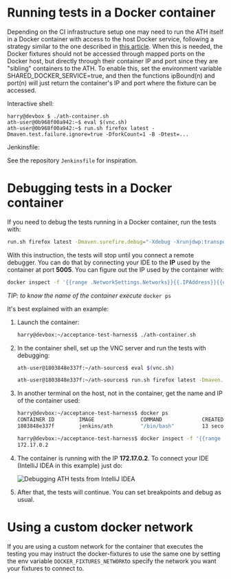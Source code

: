 # Running tests in a Docker container

Depending on the CI infrastructure setup one may need to run the ATH itself in a Docker container with access to the host Docker service,
following a strategy similar to the one described in [this article](http://jpetazzo.github.io/2015/09/03/do-not-use-docker-in-docker-for-ci/).
When this is needed, the Docker fixtures should not be accessed through mapped ports on the Docker host,
but directly through their container IP and port since they are "sibling" containers to the ATH.
To enable this, set the environment variable SHARED_DOCKER_SERVICE=true, and then the functions ipBound(n) and port(n) will just return the container's IP and port where the fixture can be accessed.

Interactive shell:
```
harry@devbox $ ./ath-container.sh
ath-user@0b968f00a942:~$ eval $(vnc.sh)
ath-user@0b968f00a942:~$ run.sh firefox latest -Dmaven.test.failure.ignore=true -DforkCount=1 -B -Dtest=...
```

Jenkinsfile:

See the repository `Jenkinsfile` for inspiration.

# Debugging tests in a Docker container
If you need to debug the tests running in a Docker container, run the tests with:

```bash
run.sh firefox latest -Dmaven.surefire.debug="-Xdebug -Xrunjdwp:transport=dt_socket,server=y,suspend=y,address=*:5005 -Xnoagent -Djava.compiler=NONE" -Dtest=...
```

With this instruction, the tests will stop until you connect a remote debugger.
You can do that by connecting your IDE to the **IP** used by the container at port **5005**.
You can figure out the IP used by the container with:

```bash
docker inspect -f '{{range .NetworkSettings.Networks}}{{.IPAddress}}{{end}}' NAME_OF_THE_CONTAINER_RUNNING
```

*TIP: to know the name of the container execute* `docker ps`

It's best explained with an example:

1. Launch the container:
   ```bash
   harry@devbox:~/acceptance-test-harness$ ./ath-container.sh
   ```

1. In the container shell, set up the VNC server and run the tests with debugging:

   ```bash
   ath-user@1803848e337f:~/ath-sources$ eval $(vnc.sh)
   ```

   ```bash
   ath-user@1803848e337f:~/ath-sources$ run.sh firefox latest -Dmaven.surefire.debug="-Xdebug -Xrunjdwp:transport=dt_socket,server=y,suspend=y,address=*:5005 -Xnoagent -Djava.compiler=NONE" -DrunSmokeTests
   ```
1. In another terminal on the host, not in the container, get the name and IP of the container used:

   ```bash
   harry@devbox:~/acceptance-test-harness$ docker ps
   CONTAINER ID        IMAGE               COMMAND             CREATED             STATUS              PORTS                     NAMES
   1803848e337f        jenkins/ath         "/bin/bash"         13 seconds ago      Up 13 seconds       0.0.0.0:32818->5942/tcp   musing_euler
   ```
   ```bash
   harry@devbox:~/acceptance-test-harness$ docker inspect -f '{{range .NetworkSettings.Networks}}{{.IPAddress}}{{end}}' musing_euler
   172.17.0.2
   ```

1. The container is running with the IP **172.17.0.2**. To connect your IDE (IntelliJ IDEA in this example) just do:

   ![Debugging ATH tests from IntelliJ IDEA](img/debuging-ath-containerized-from-idea.png)

1. After that, the tests will continue. You can set breakpoints and debug as usual.

# Using a custom docker network

If you are using a custom network for the container that executes the testing you may instruct the docker-fixtures to use the same one by setting the env variable `DOCKER_FIXTURES_NETWORK`to specify the network you want your fixtures to connect to. 

